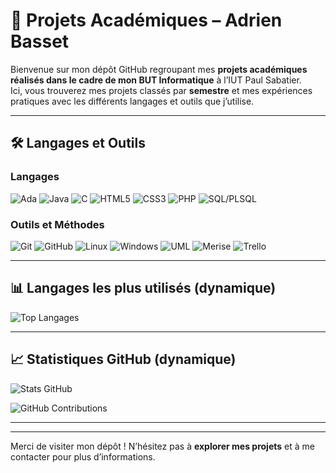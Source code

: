 # 📘 Projets Académiques – Adrien Basset

Bienvenue sur mon dépôt GitHub regroupant mes **projets académiques réalisés dans le cadre de mon BUT Informatique** à l’IUT Paul Sabatier.  
Ici, vous trouverez mes projets classés par **semestre** et mes expériences pratiques avec les différents langages et outils que j’utilise.

---

## 🛠️ Langages et Outils

### Langages
![Ada](https://img.shields.io/badge/Ada-FF5733?style=for-the-badge&logo=ada) 
![Java](https://img.shields.io/badge/Java-007396?style=for-the-badge&logo=java) 
![C](https://img.shields.io/badge/C-00599C?style=for-the-badge&logo=c) 
![HTML5](https://img.shields.io/badge/HTML5-E34F26?style=for-the-badge&logo=html5) 
![CSS3](https://img.shields.io/badge/CSS3-1572B6?style=for-the-badge&logo=css3) 
![PHP](https://img.shields.io/badge/PHP-777BB4?style=for-the-badge&logo=php) 
![SQL/PLSQL](https://img.shields.io/badge/SQL-4479A1?style=for-the-badge&logo=mysql)

### Outils et Méthodes
![Git](https://img.shields.io/badge/Git-F05032?style=for-the-badge&logo=git) 
![GitHub](https://img.shields.io/badge/GitHub-181717?style=for-the-badge&logo=github) 
![Linux](https://img.shields.io/badge/Linux-FCC624?style=for-the-badge&logo=linux) 
![Windows](https://img.shields.io/badge/Windows-0078D6?style=for-the-badge&logo=windows) 
![UML](https://img.shields.io/badge/UML-007ACC?style=for-the-badge) 
![Merise](https://img.shields.io/badge/Merise-6B8E23?style=for-the-badge) 
![Trello](https://img.shields.io/badge/Trello-0052CC?style=for-the-badge&logo=trello)

---

## 📊 Langages les plus utilisés (dynamique)

![Top Langages](https://github-readme-stats.vercel.app/api/top-langs/?username=Adr43n&layout=compact&theme=blue-green)

---

## 📈 Statistiques GitHub (dynamique)

![Stats GitHub](https://github-readme-stats.vercel.app/api?username=Adr43n&show_icons=true&theme=blue-green)

![GitHub Contributions](https://ghchart.rshah.org/Adr43n)

---


---

Merci de visiter mon dépôt ! N’hésitez pas à **explorer mes projets** et à me contacter pour plus d’informations.
